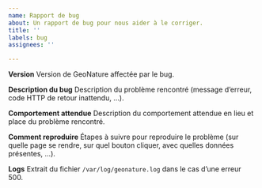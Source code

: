 ```yaml
---
name: Rapport de bug
about: Un rapport de bug pour nous aider à le corriger.
title: ''
labels: bug
assignees: ''

---
```


**Version**
Version de GeoNature affectée par le bug.

**Description du bug**
Description du problème rencontré (message d’erreur, code HTTP de retour inattendu, …).

**Comportement attendue**
Description du comportement attendue en lieu et place du problème rencontré.

**Comment reproduire**
Étapes à suivre pour reproduire le problème (sur quelle page se rendre, sur quel bouton cliquer, avec quelles données présentes, …).

**Logs**
Extrait du fichier ``/var/log/geonature.log`` dans le cas d’une erreur 500.

